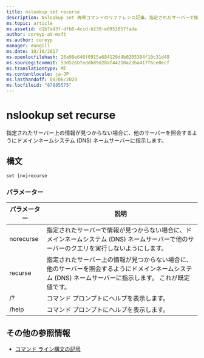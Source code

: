 ```yaml
---
title: nslookup set recurse
description: Nslookup set 再帰コマンドのリファレンス記事。指定されたサーバーで情報が見つからない場合に、他のサーバーを照会するようにドメインネームシステム (DNS) ネームサーバーに指示します。
ms.topic: article
ms.assetid: d1b7a93f-dfb0-4ccd-b230-e0953057fada
author: coreyp-at-msft
ms.author: coreyp
manager: dongill
ms.date: 10/16/2017
ms.openlocfilehash: 26a98e646f0915a684129d4b0205384f10c31d49
ms.sourcegitcommit: 53d526bfeddb89d28af44210a23ba417f6ce0ecf
ms.translationtype: MT
ms.contentlocale: ja-JP
ms.lasthandoff: 08/06/2020
ms.locfileid: "87885575"
---
```

# <a name="nslookup-set-recurse"></a>nslookup set recurse

指定されたサーバー上の情報が見つからない場合に、他のサーバーを照会するようにドメインネームシステム (DNS) ネームサーバーに指示します。

## <a name="syntax"></a>構文

```
set [no]recurse
```

### <a name="parameters"></a>パラメーター

| パラメーター | 説明 |
| ---------- | ---------- |
| norecurse | 指定されたサーバーで情報が見つからない場合に、ドメインネームシステム (DNS) ネームサーバーで他のサーバーのクエリを実行しないようにします。 |
| recurse | 指定されたサーバー上の情報が見つからない場合に、他のサーバーを照会するようにドメインネームシステム (DNS) ネームサーバーに指示します。 これが既定値です。 |
| /? | コマンド プロンプトにヘルプを表示します。 |
| /help | コマンド プロンプトにヘルプを表示します。 |

## <a name="additional-references"></a>その他の参照情報

- [コマンド ライン構文の記号](command-line-syntax-key.md)
